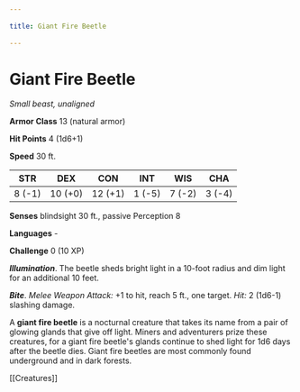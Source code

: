 --- 
title: Giant Fire Beetle 
---
# Giant Fire Beetle

*Small beast, unaligned*

**Armor Class** 13 (natural armor)

**Hit Points** 4 (1d6+1)

**Speed** 30 ft.

| STR    | DEX     | CON     | INT    | WIS    | CHA    |
|--------|---------|---------|--------|--------|--------|
| 8 (-1) | 10 (+0) | 12 (+1) | 1 (-5) | 7 (-2) | 3 (-4) |

**Senses** blindsight 30 ft., passive Perception 8

**Languages** -

**Challenge** 0 (10 XP)

***Illumination***. The beetle sheds bright light in a 10-foot radius and dim light for an additional 10 feet.


***Bite***. *Melee Weapon Attack:* +1 to hit, reach 5 ft., one target. *Hit:* 2 (1d6-1) slashing damage.

A **giant fire beetle** is a nocturnal creature that takes its name from a pair of glowing glands that give off light. Miners and adventurers prize these creatures, for a giant fire beetle's glands continue to shed light for 1d6 days after the beetle dies. Giant fire beetles are most commonly found underground and in dark forests.


[[Creatures]]
